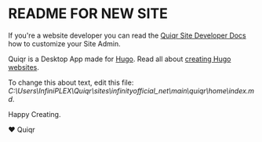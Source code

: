 # README FOR NEW SITE

If you're a website developer you can read the [Quiqr Site Developer
Docs](https://book.quiqr.org/)
how to customize your Site Admin.

Quiqr is a Desktop App made for [Hugo](https://gohugo.io). Read all about
[creating Hugo websites](https://gohugo.io/getting-started/quick-start/).

To change this about text, edit this file: *C:\Users\InfiniPLEX\Quiqr\sites\infinityofficial_net\main\quiqr\home\index.md*.

Happy Creating.

❤️ Quiqr